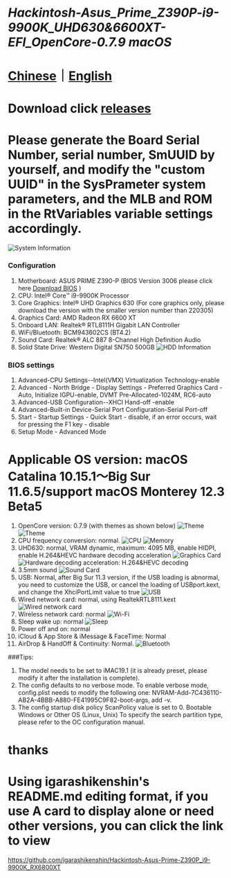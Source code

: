 # *Hackintosh-Asus_Prime_Z390P-i9-9900K_UHD630&6600XT-EFI_OpenCore-0.7.9 macOS*

# [Chinese](https://github.com/jhihhe/Hackintosh-Asus_Prime_Z390P-i9-9900K_UHD630-EFI_OpenCore-0.7.9-macOS/blob/main/README.md)｜[English](https://github.com/jhihhe/Hackintosh-Asus_Prime_Z390P-i9-9900K_UHD630-EFI_OpenCore-0.7.9-macOS/blob/main/README-EN.md)

# Download click [releases](https://github.com/jhihhe/Hackintosh-Asus_Prime_Z390P-i9-9900K_UHD630-RX-6600XT-EFI_OpenCore-0.7.9-macOS/releases)

# Please generate the Board Serial Number, serial number, SmUUID by yourself, and modify the "custom UUID" in the SysPrameter system parameters, and the MLB and ROM in the RtVariables variable settings accordingly.

![System Information](https://tva2.sinaimg.cn/large/cec1774cly8gzz44u6h5fj20yk0liwge.jpg)

### Configuration
1. Motherboard: ASUS PRIME Z390-P (BIOS Version 3006 please click here [Download BIOS](https://www.asus.com/us/motherboards-components/motherboards/prime/prime-z390-p/HelpDesk_BIOS/) )
1. CPU: Intel® Core™ i9-9900K Processor
1. Core Graphics: Intel® UHD Graphics 630 (For core graphics only, please download the version with the smaller version number than 220305)
1. Graphics Card: AMD Radeon RX 6600 XT
1. Onboard LAN: Realtek® RTL8111H Gigabit LAN Controller
1. WiFi/Bluetooth: BCM943602CS (BT4.2)
1. Sound Card: Realtek® ALC 887 8-Channel High Definition Audio
1. Solid State Drive: Western Digital SN750 500GB
![HDD Information](https://i.loli.net/2021/10/02/UlzBGydZqkTjRQc.png)

### BIOS settings
1. Advanced-CPU Settings--Intel(VMX) Virtualization Technology-enable
1. Advanced - North Bridge - Display Settings - Preferred Graphics Card - Auto, Initialize IGPU-enable, DVMT Pre-Allocated-1024M, RC6-auto
1. Advanced-USB Configuration--XHCI Hand-off -enable
1. Advanced-Built-in Device-Serial Port Configuration-Serial Port-off
1. Start - Startup Settings - Quick Start - disable, if an error occurs, wait for pressing the F1 key - disable
1. Setup Mode - Advanced Mode

# **Applicable OS version: macOS Catalina 10.15.1～Big Sur 11.6.5/support macOS Monterey 12.3 Beta5**
1. OpenCore version: 0.7.9 (with themes as shown below)
![Theme](https://i.loli.net/2021/09/11/t4FBZPeHkwdufiG.png)
![Theme](https://i.loli.net/2021/07/31/uFHJD2BMazqmTcA.png)
1. CPU frequency conversion: normal.
![CPU](https://tva1.sinaimg.cn/large/cec1774cly8gzplake51qj208m0hnjs2.jpg)
![Memory](https://tva4.sinaimg.cn/large/cec1774cly8gzpl8utlp9j208m0cf0t7.jpg)
1. UHD630: normal, VRAM dynamic, maximum: 4095 MB, enable HIDPI, enable H.264&HEVC hardware decoding acceleration
![Graphics Card](https://tva1.sinaimg.cn/large/cec1774cly8gzz44snmwfj21860u0whd.jpg)
![Hardware decoding acceleration: H.264&HEVC decoding](https://tva3.sinaimg.cn/large/cec1774cly8gzz45wjjlrj21880u0tc6.jpg)
1. 3.5mm sound
![Sound Card](https://tva3.sinaimg.cn/large/cec1774cly8gzplcmv726j20jk0fz74z.jpg)
1. USB: Normal, after Big Sur 11.3 version, if the USB loading is abnormal, you need to customize the USB, or cancel the loading of USBport.kext, and change the XhciPortLimit value to true
![USB](https://i.loli.net/2021/06/12/1XyQrsM7m2paN4f.png)
1. Wired network card: normal, using RealtekRTL8111.kext
![Wired network card](https://i.loli.net/2021/06/12/29lJdKBqonkjtcp.png)
1. Wireless network card: normal
![Wi-Fi](https://tva4.sinaimg.cn/large/cec1774cly8gzpl7hwe2ej208m0abmxm.jpg)
1. Sleep wake up: normal
![Sleep](https://i.loli.net/2021/11/08/IUZ7aRvKc8Smdp2.png)
1. Power off and on: normal
1. iCloud & App Store & iMessage & FaceTime: Normal
1. AirDrop & HandOff & Continuity: Normal.
![Bluetooth](https://i.loli.net/2021/06/12/DJma7dLzorEniOp.png)

###Tips:

1. The model needs to be set to iMAC19.1 (it is already preset, please modify it after the installation is complete).
1. The config defaults to no verbose mode. To enable verbose mode, config.plist needs to modify the following one: NVRAM-Add-7C436110-AB2A-4BBB-A880-FE41995C9F82-boot-args, add -v.
1. The config startup disk policy ScanPolicy value is set to 0. Bootable Windows or Other OS (Linux, Unix) To specify the search partition type, please refer to the OC configuration manual.

# thanks
# Using igarashikenshin's README.md editing format, if you use A card to display alone or need other versions, you can click the link to view
https://github.com/igarashikenshin/Hackintosh-Asus-Prime-Z390P_i9-9900K_RX6800XT
